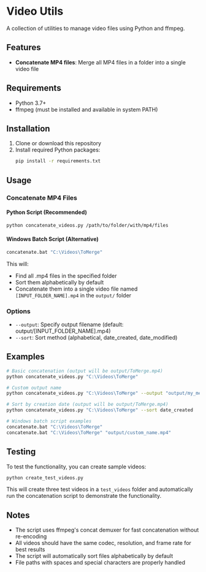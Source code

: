 # Video Utils

A collection of utilities to manage video files using Python and ffmpeg.

## Features

- **Concatenate MP4 files**: Merge all MP4 files in a folder into a single video file

## Requirements

- Python 3.7+
- ffmpeg (must be installed and available in system PATH)

## Installation

1. Clone or download this repository
2. Install required Python packages:
   ```bash
   pip install -r requirements.txt
   ```

## Usage

### Concatenate MP4 Files

#### Python Script (Recommended)
```bash
python concatenate_videos.py /path/to/folder/with/mp4/files
```

#### Windows Batch Script (Alternative)
```cmd
concatenate.bat "C:\Videos\ToMerge"
```

This will:
- Find all .mp4 files in the specified folder
- Sort them alphabetically by default
- Concatenate them into a single video file named `[INPUT_FOLDER_NAME].mp4` in the `output/` folder

### Options

- `--output`: Specify output filename (default: output/[INPUT_FOLDER_NAME].mp4)
- `--sort`: Sort method (alphabetical, date_created, date_modified)

## Examples

```bash
# Basic concatenation (output will be output/ToMerge.mp4)
python concatenate_videos.py "C:\Videos\ToMerge"

# Custom output name
python concatenate_videos.py "C:\Videos\ToMerge" --output "output/my_merged_video.mp4"

# Sort by creation date (output will be output/ToMerge.mp4)
python concatenate_videos.py "C:\Videos\ToMerge" --sort date_created

# Windows batch script examples
concatenate.bat "C:\Videos\ToMerge"
concatenate.bat "C:\Videos\ToMerge" "output/custom_name.mp4"
```

## Testing

To test the functionality, you can create sample videos:

```bash
python create_test_videos.py
```

This will create three test videos in a `test_videos` folder and automatically run the concatenation script to demonstrate the functionality.

## Notes

- The script uses ffmpeg's concat demuxer for fast concatenation without re-encoding
- All videos should have the same codec, resolution, and frame rate for best results
- The script will automatically sort files alphabetically by default
- File paths with spaces and special characters are properly handled
